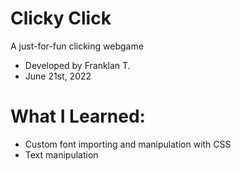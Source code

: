# Clicky Click

A just-for-fun clicking webgame
- Developed by Franklan T. 
- June 21st, 2022

# What I Learned: 
- Custom font importing and manipulation with CSS
- Text manipulation
